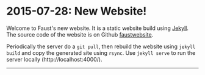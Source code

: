 # **2015-07-28:** New Website!

Welcome to Faust's new website. It is a static website build using
[Jekyll](http://jekyllrb.com/). The source code of the website is on Github
[faustwebsite](https://github.com/grame-cncm/faustwebsite).

Periodically the server do a `git pull`, then rebuild the website using `jekyll build` and copy the generated site using `rsync`.
Use `jekyll serve` to run the server locally (http://localhost:4000/).

---

